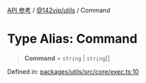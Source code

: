 [API 参考](../wiki/Home) / [@142vip/utils](../wiki/@142vip.utils) / Command

# Type Alias: Command

> **Command** = `string` | `string`\[]

Defined in: [packages/utils/src/core/exec.ts:10](https://github.com/142vip/core-x/blob/15d5bc9ef4bece78c0e60bdf074a2d245f625100/packages/utils/src/core/exec.ts#L10)
